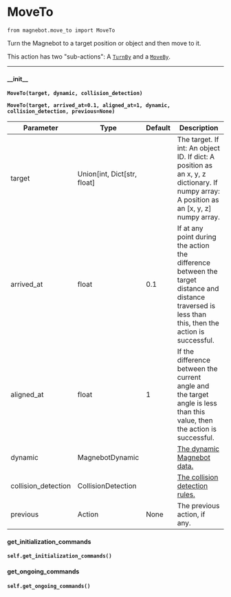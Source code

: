 # MoveTo

`from magnebot.move_to import MoveTo`

Turn the Magnebot to a target position or object and then move to it.

This action has two "sub-actions": A [`TurnBy`](turn_by.md) and a [`MoveBy`](move_by.md).

***

#### \_\_init\_\_

**`MoveTo(target, dynamic, collision_detection)`**

**`MoveTo(target, arrived_at=0.1, aligned_at=1, dynamic, collision_detection, previous=None)`**

| Parameter | Type | Default | Description |
| --- | --- | --- | --- |
| target |  Union[int, Dict[str, float] |  | The target. If int: An object ID. If dict: A position as an x, y, z dictionary. If numpy array: A position as an [x, y, z] numpy array. |
| arrived_at |  float  | 0.1 | If at any point during the action the difference between the target distance and distance traversed is less than this, then the action is successful. |
| aligned_at |  float  | 1 | If the difference between the current angle and the target angle is less than this value, then the action is successful. |
| dynamic |  MagnebotDynamic |  | [The dynamic Magnebot data.](../magnebot_dynamic.md) |
| collision_detection |  CollisionDetection |  | [The collision detection rules.](../collision_detection.md) |
| previous |  Action  | None | The previous action, if any. |

#### get_initialization_commands

**`self.get_initialization_commands()`**

#### get_ongoing_commands

**`self.get_ongoing_commands()`**

